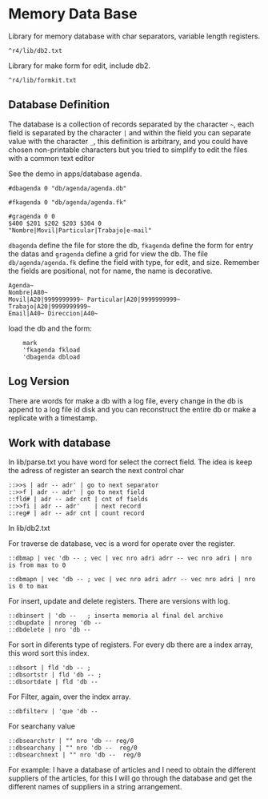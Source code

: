 ﻿# Memory Data Base

Library for memory database with char separators, variable length registers.

`^r4/lib/db2.txt`

Library for make form for edit, include db2.

`^r4/lib/formkit.txt`

## Database Definition

The database is a collection of records separated by the character `~`, each field is separated by the character `|` and within the field you can separate value with the character `_`, this definition is arbitrary, and you could have chosen non-printable characters but you tried to simplify to edit the files with a common text editor

See the demo in apps/database agenda.

```
#dbagenda 0 "db/agenda/agenda.db"

#fkagenda 0 "db/agenda/agenda.fk"

#gragenda 0 0
$400 $201 $202 $203 $304 0
"Nombre|Movil|Particular|Trabajo|e-mail"
```

`dbagenda` define the file for store the db, `fkagenda` define the form for entry the datas and `gragenda` define a grid for view the db.
The file `db/agenda/agenda.fk` define the field with type, for edit, and size. Remember the fields are positional, not for name, the name is decorative.

```
Agenda~
Nombre|A80~
Movil|A20|9999999999~ Particular|A20|9999999999~ Trabajo|A20|9999999999~
Email|A40~ Direccion|A40~
```

load the db and the form:

```
	mark
	'fkagenda fkload
	'dbagenda dbload
```

## Log Version

There are words for make a db with a log file, every change in the db is append to a log file id disk and you can reconstruct the entire db or make a replicate with a timestamp.

## Work with database

In lib/parse.txt you have word for select the correct field. The idea is keep the adress of register an search the next control char

```
::>>s | adr -- adr'	| go to next separator
::>>f | adr -- adr' | go to next field
::fld# | adr -- adr cnt	| cnt of fields
::>>fi | adr -- adr'	| next record
::reg# | adr -- adr cnt | count record
```

In lib/db2.txt

For traverse de database, vec is a word for operate over the register.

```
::dbmap | vec 'db -- ; vec | vec nro adri adrr -- vec nro adri | nro is from max to 0

::dbmapn | vec 'db -- ; vec | vec nro adri adrr -- vec nro adri | nro is 0 to max
```

For insert, update and delete registers. There are versions with log.

```
::dbinsert | 'db --   ; inserta memoria al final del archivo
::dbupdate | nroreg 'db --
::dbdelete | nro 'db --
```

For sort in diferents type of registers. For every db there are a index array, this word sort this index.

```
::dbsort | fld 'db -- ;
::dbsortstr | fld 'db -- ;
::dbsortdate | fld 'db --
```

For Filter, again, over the index array.

```
::dbfilterv | 'que 'db --
```

For searchany value
```
::dbsearchstr | "" nro 'db -- reg/0
::dbsearchany | "" nro 'db --  reg/0
::dbsearchnext | "" nro 'db --  reg/0
```

For example: I have a database of articles and I need to obtain the different suppliers of the articles, for this I will go through the database and get the different names of suppliers in a string arrangement.
